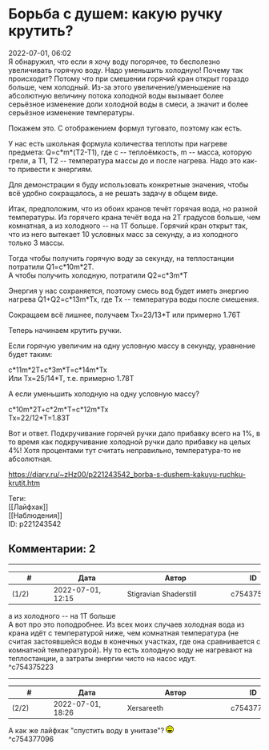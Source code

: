 Борьба с душем: какую ручку крутить?
====================================

  
2022-07-01, 06:02  
 Я обнаружил, что если я хочу воду погорячее, то бесполезно увеличивать горячую воду. Надо уменьшить холодную! Почему так происходит? Потому что при смешении горячий кран открыт гораздо больше, чем холодный. Из-за этого увеличение/уменьшение на абсолютную величину потока холодной воды вызывает более серьёзное изменение доли холодной воды в смеси, а значит и более серьёзное изменение температуры.   
   
 Покажем это. С отображением формул туговато, поэтому как есть.   
   
 У нас есть школьная формула количества теплоты при нагреве предмета: Q=c\*m\*(T2-T1), где c -- теплоёмкость, m -- масса, которую грели, а T1, T2 -- температура массы до и после нагрева. Надо это как-то привести к энергиям.   
   
 Для демонстрации я буду использовать конкретные значения, чтобы всё удобно сокращалось, а не решать задачу в общем виде.   
   
 Итак, предположим, что из обоих кранов течёт горячая вода, но разной температуры. Из горячего крана течёт вода на 2T градусов больше, чем комнатная, а из холодного -- на 1T больше. Горячий кран открыт так, что из него вытекает 10 условных масс за секунду, а из холодного только 3 массы.   
   
 Тогда чтобы получить горячую воду за секунду, на теплостанции потратили Q1=c\*10m\*2T.   
 А чтобы получить холодную, потратили Q2=c\*3m\*T   
   
 Энергия у нас сохраняется, поэтому смесь вод будет иметь энергию нагрева Q1+Q2=c\*13m\*Tx, где Tx -- температура воды после смешения.   
   
 Сокращаем всё лишнее, получаем Tx=23/13\*T или примерно 1.76T   
   
 Теперь начинаем крутить ручки.   
   
 Если горячую увеличим на одну условную массу в секунду, уравнение будет таким:   
   
 c\*11m\*2T+c\*3m\*T=c\*14m\*Tx   
 Или Tx=25/14\*T, т.е. примерно 1.78T   
   
 А если уменьшить холодную на одну условную массу?   
   
 c\*10m\*2T+c\*2m\*T=c\*12m\*Tx   
 Tx=22/12\*T=1.83T   
   
 Вот и ответ. Подкручивание горячей ручки дало прибавку всего на 1%, в то время как подкручивание холодной ручки дало прибавку на целых 4%! Хотя процентами тут считать неправильно, температура-то не абсолютная.   
   
   
  
<https://diary.ru/~zHz00/p221243542_borba-s-dushem-kakuyu-ruchku-krutit.htm>  
  
Теги:  
[[Лайфхак]]  
[[Наблюдения]]  
ID: p221243542  


Комментарии: 2
--------------

  


---



|         #         |              Дата              |                     Автор                     |           ID           |
| --- | --- | --- | --- |
| (1/2) | 2022-07-01, 12:15 | Stigravian Shaderstill | c754375223 |

  
  а из холодного -- на 1T больше    
 А вот про это поподробнее. Из всех моих случаев холодная вода из крана идёт с температурой ниже, чем комнатная температура (не считая застоявшейся воды в конечных участках, где она сравнивается с комнатной температурой). Ну то есть холодную воду не нагревают на теплостанции, а затраты энергии чисто на насос идут.   
 ^c754375223

---



|         #         |              Дата              |                     Автор                     |           ID           |
| --- | --- | --- | --- |
| (2/2) | 2022-07-01, 18:26 | Xersareeth | c754377096 |

  
 А как же лайфхак "спустить воду в унитазе"? ![:laugh:](pics/1126.gif)   
 ^c754377096